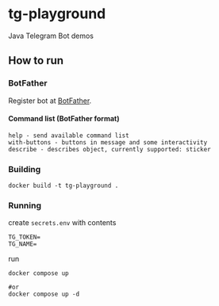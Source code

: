 # tg-playground
Java Telegram Bot demos

## How to run

### BotFather

Register bot at [BotFather](https://t.me/BotFather).

#### Command list (BotFather format)

```
help - send available command list
with-buttons - buttons in message and some interactivity
describe - describes object, currently supported: sticker
```

### Building

`docker build -t tg-playground .`

### Running

create `secrets.env` with contents

```env
TG_TOKEN=
TG_NAME=
```

run
```shell
docker compose up

#or
docker compose up -d
```